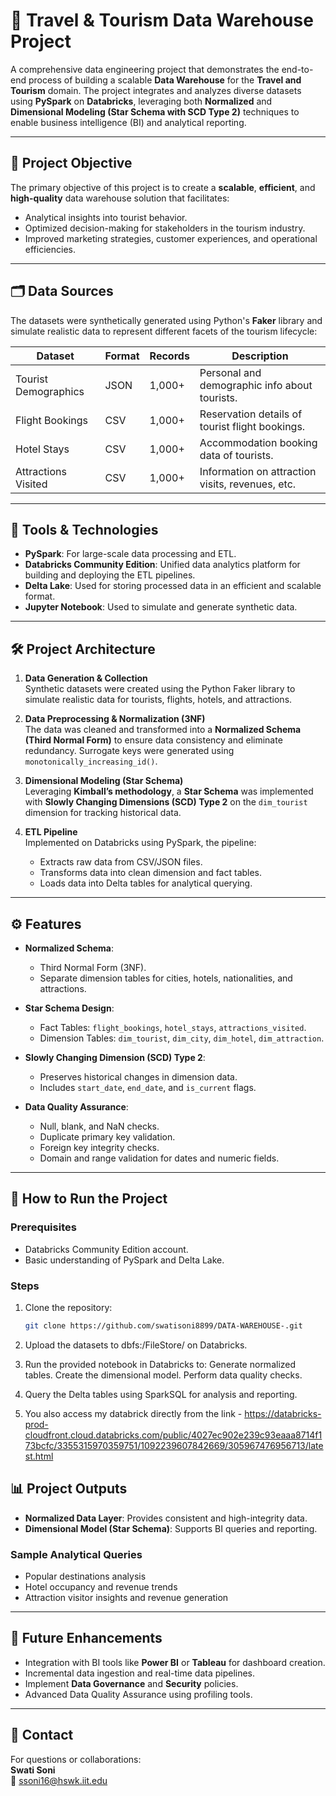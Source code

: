 # 🧳 Travel & Tourism Data Warehouse Project

A comprehensive data engineering project that demonstrates the end-to-end process of building a scalable **Data Warehouse** for the **Travel and Tourism** domain. The project integrates and analyzes diverse datasets using **PySpark** on **Databricks**, leveraging both **Normalized** and **Dimensional Modeling (Star Schema with SCD Type 2)** techniques to enable business intelligence (BI) and analytical reporting.

---

## 🚀 Project Objective

The primary objective of this project is to create a **scalable**, **efficient**, and **high-quality** data warehouse solution that facilitates:
- Analytical insights into tourist behavior.
- Optimized decision-making for stakeholders in the tourism industry.
- Improved marketing strategies, customer experiences, and operational efficiencies.

---

## 🗂️ Data Sources

The datasets were synthetically generated using Python's **Faker** library and simulate realistic data to represent different facets of the tourism lifecycle:

| Dataset                | Format | Records | Description                                         |
|------------------------|--------|---------|-----------------------------------------------------|
| Tourist Demographics   | JSON   | 1,000+  | Personal and demographic info about tourists.      |
| Flight Bookings        | CSV    | 1,000+  | Reservation details of tourist flight bookings.    |
| Hotel Stays            | CSV    | 1,000+  | Accommodation booking data of tourists.            |
| Attractions Visited    | CSV    | 1,000+  | Information on attraction visits, revenues, etc.   |

---

## 🔨 Tools & Technologies
- **PySpark**: For large-scale data processing and ETL.
- **Databricks Community Edition**: Unified data analytics platform for building and deploying the ETL pipelines.
- **Delta Lake**: Used for storing processed data in an efficient and scalable format.
- **Jupyter Notebook**: Used to simulate and generate synthetic data.

---

## 🛠️ Project Architecture

1. **Data Generation & Collection**  
   Synthetic datasets were created using the Python Faker library to simulate realistic data for tourists, flights, hotels, and attractions.

2. **Data Preprocessing & Normalization (3NF)**  
   The data was cleaned and transformed into a **Normalized Schema (Third Normal Form)** to ensure data consistency and eliminate redundancy. Surrogate keys were generated using `monotonically_increasing_id()`.

3. **Dimensional Modeling (Star Schema)**  
   Leveraging **Kimball’s methodology**, a **Star Schema** was implemented with **Slowly Changing Dimensions (SCD) Type 2** on the `dim_tourist` dimension for tracking historical data.

4. **ETL Pipeline**  
   Implemented on Databricks using PySpark, the pipeline:
   - Extracts raw data from CSV/JSON files.
   - Transforms data into clean dimension and fact tables.
   - Loads data into Delta tables for analytical querying.

---

## ⚙️ Features

- **Normalized Schema**: 
  - Third Normal Form (3NF).
  - Separate dimension tables for cities, hotels, nationalities, and attractions.
  
- **Star Schema Design**:
  - Fact Tables: `flight_bookings`, `hotel_stays`, `attractions_visited`.
  - Dimension Tables: `dim_tourist`, `dim_city`, `dim_hotel`, `dim_attraction`.
  
- **Slowly Changing Dimension (SCD) Type 2**:
  - Preserves historical changes in dimension data.
  - Includes `start_date`, `end_date`, and `is_current` flags.
  
- **Data Quality Assurance**:
  - Null, blank, and NaN checks.
  - Duplicate primary key validation.
  - Foreign key integrity checks.
  - Domain and range validation for dates and numeric fields.

---

## 🔧 How to Run the Project

### Prerequisites
- Databricks Community Edition account.
- Basic understanding of PySpark and Delta Lake.

### Steps
1. Clone the repository:
   ```bash
   git clone https://github.com/swatisoni8899/DATA-WAREHOUSE-.git

2. Upload the datasets to dbfs:/FileStore/ on Databricks.

3. Run the provided notebook in Databricks to:
    Generate normalized tables.
    Create the dimensional model.
    Perform data quality checks.

4. Query the Delta tables using SparkSQL for analysis and reporting.

   
5. You also access my databrick directly from the link - https://databricks-prod-cloudfront.cloud.databricks.com/public/4027ec902e239c93eaaa8714f173bcfc/3355315970359751/1092239607842669/305967476956713/latest.html
   
   
## 📊 Project Outputs

- **Normalized Data Layer**: Provides consistent and high-integrity data.
- **Dimensional Model (Star Schema)**: Supports BI queries and reporting.

### Sample Analytical Queries
- Popular destinations analysis
- Hotel occupancy and revenue trends
- Attraction visitor insights and revenue generation

---

## 🔮 Future Enhancements

- Integration with BI tools like **Power BI** or **Tableau** for dashboard creation.
- Incremental data ingestion and real-time data pipelines.
- Implement **Data Governance** and **Security** policies.
- Advanced Data Quality Assurance using profiling tools.

---

## 📧 Contact

For questions or collaborations:  
**Swati Soni**  
📧 ssoni16@hswk.iit.edu

